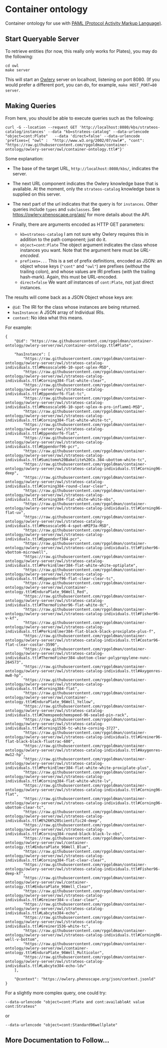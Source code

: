 # Container ontology
Container ontology for use with [PAML (Protocol Activity Markup Language)](https://github.com/SD2E/PAML-specification).

## Start Queryable Server

To retrieve entities (for now, this really only works for Plates), you may do the following:

    cd owl
    make server
    
This will start an [Owlery](https://github.com/phenoscape/owlery) server on localhost, listening on port 8080.  (If you would prefer a different port, you can do, for example, `make HOST_PORT=80 server`.

## Making Queries

From here, you should be able to execute queries such as the following:

    curl -G --location --request GET 'http://localhost:8080/kbs/strateos-catalog/instances' --data "kb=strateos-catalog" --data-urlencode "object=cont:Plate"   --data 'direct=false' --data-urlencode 'prefixes={ "owl" :  "http://www.w3.org/2002/07/owl#", "cont": "https://raw.githubusercontent.com/rpgoldman/container-ontology/owlery-server/owl/container-ontology.ttl#"}'

Some explanation:

* The base of the target URL, `http://localhost:8080/kbs/`, indicates the server.

* The next URL component indicates the Owlery knowledge base that is available.  At the moment, only the `strateos-catalog` knowledge base is supplied on this server.

* The next part of the url indicates that the query is for `instances`.  Other queries include `types` and `subclasses`.  See https://owlery.phenoscape.org/api/ for more details about the API.

* Finally, there are arguments encoded as HTTP GET parameters:

    * `kb=strateos-catalog` I am not sure why Owlery requires this in addition to the path component; just do it.
    * `object=cont:Plate` The object argument indicates the class whose instances you want.  Note that the argument here must be *URL-encoded*.
    * `prefixes=...` This is a set of prefix definitions, encoded as JSON: an object whose keys (`"cont"` and `"owl"`) are prefixes (*without* the trailing colon), and whose values are IRI prefixes (*with* the trailing hash-mark).  Again, this must be URL-encoded.
    * `direct=false` We want *all* instances of `cont:Plate`, not just direct instances.
    
The results will come back as a JSON Object whose keys are:

* `@id`: The IRI for the class whose instances are being returned.
* `hasInstance`: A JSON array of Individual IRIs.
* `context`: No idea what this means.

For example:

    {
        "@id": "https://raw.githubusercontent.com/rpgoldman/container-ontology/owlery-server/owl/container-ontology.ttl#Plate",

        "hasInstance": [
            "https://raw.githubusercontent.com/rpgoldman/container-ontology/owlery-server/owl/strateos-catalog-individuals.ttl#Mesoscale96-10-spot-uplex-MSD",
            "https://raw.githubusercontent.com/rpgoldman/container-ontology/owlery-server/owl/strateos-catalog-individuals.ttl#Corning384-flat-white-clear",
            "https://raw.githubusercontent.com/rpgoldman/container-ontology/owlery-server/owl/strateos-catalog-individuals.ttl#Eppendorf6-flat-tc",
            "https://raw.githubusercontent.com/rpgoldman/container-ontology/owlery-server/owl/strateos-catalog-individuals.ttl#Mesoscale96-10-spot-vplex-m-pro-inflamm1-MSD",
            "https://raw.githubusercontent.com/rpgoldman/container-ontology/owlery-server/owl/strateos-catalog-individuals.ttl#Corning384-flat-white-white-tc",
            "https://raw.githubusercontent.com/rpgoldman/container-ontology/owlery-server/owl/strateos-catalog-individuals.ttl#Eppendorf6-flat",
            "https://raw.githubusercontent.com/rpgoldman/container-ontology/owlery-server/owl/strateos-catalog-individuals.ttl#Eppendorf96-pcr",
            "https://raw.githubusercontent.com/rpgoldman/container-ontology/owlery-server/owl/strateos-catalog-individuals.ttl#Sumitomo%20Bakelite%20Co.384-ubottom-white-tc",
            "https://raw.githubusercontent.com/rpgoldman/container-ontology/owlery-server/owl/strateos-catalog-individuals.ttl#Corning96-deep",
            "https://raw.githubusercontent.com/rpgoldman/container-ontology/owlery-server/owl/strateos-catalog-individuals.ttl#Corning384-round-clear-clear",
            "https://raw.githubusercontent.com/rpgoldman/container-ontology/owlery-server/owl/strateos-catalog-individuals.ttl#Corning384-flat-white-white-nbs",
            "https://raw.githubusercontent.com/rpgoldman/container-ontology/owlery-server/owl/strateos-catalog-individuals.ttl#Corning96-flat-uv",
            "https://raw.githubusercontent.com/rpgoldman/container-ontology/owlery-server/owl/strateos-catalog-individuals.ttl#Mesoscale96-4-spot-mMIP3a-MSD",
            "https://raw.githubusercontent.com/rpgoldman/container-ontology/owlery-server/owl/strateos-catalog-individuals.ttl#Eppendorf384-pcr",
            "https://raw.githubusercontent.com/rpgoldman/container-ontology/owlery-server/owl/strateos-catalog-individuals.ttl#Fisher96-vbottom-microwell",
            "https://raw.githubusercontent.com/rpgoldman/container-ontology/owlery-server/owl/strateos-catalog-individuals.ttl#PerkinElmer384-flat-white-white-optiplate",
            "https://raw.githubusercontent.com/rpgoldman/container-ontology/owlery-server/owl/strateos-catalog-individuals.ttl#Eppendorf96-flat-clear-clear-tc",
            "https://raw.githubusercontent.com/rpgoldman/container-ontology/owlery-server/owl/container-ontology.ttl#EnduraPlate_96Well_Red",
            "https://raw.githubusercontent.com/rpgoldman/container-ontology/owlery-server/owl/strateos-catalog-individuals.ttl#ThermoFisher96-flat-white-dc",
            "https://raw.githubusercontent.com/rpgoldman/container-ontology/owlery-server/owl/strateos-catalog-individuals.ttl#Fisher96-v-kf",
            "https://raw.githubusercontent.com/rpgoldman/container-ontology/owlery-server/owl/strateos-catalog-individuals.ttl#PerkinElmer384-flat-black-black-proxiplate-plus-f",
            "https://raw.githubusercontent.com/rpgoldman/container-ontology/owlery-server/owl/strateos-catalog-individuals.ttl#Costar96-flat-clear-costar-3590",
            "https://raw.githubusercontent.com/rpgoldman/container-ontology/owlery-server/owl/strateos-catalog-individuals.ttl#ThermoFisher384-ubottom-clear-polypropylene-nunc-264573",
            "https://raw.githubusercontent.com/rpgoldman/container-ontology/owlery-server/owl/strateos-catalog-individuals.ttl#Axygenres-mw8-hp",
            "https://raw.githubusercontent.com/rpgoldman/container-ontology/owlery-server/owl/strateos-catalog-individuals.ttl#Corning384-flat",
            "https://raw.githubusercontent.com/rpgoldman/container-ontology/owlery-server/owl/container-ontology.ttl#EnduraPlate_96Well_Yellow",
            "https://raw.githubusercontent.com/rpgoldman/container-ontology/owlery-server/owl/strateos-catalog-individuals.ttl#Chemspeedchemspeed-96-sealed-pin-rack",
            "https://raw.githubusercontent.com/rpgoldman/container-ontology/owlery-server/owl/strateos-catalog-individuals.ttl#Corning1536-tc-white-corning-3727",
            "https://raw.githubusercontent.com/rpgoldman/container-ontology/owlery-server/owl/strateos-catalog-individuals.ttl#Greiner96-flat-black-black-fluotrac-600",
            "https://raw.githubusercontent.com/rpgoldman/container-ontology/owlery-server/owl/strateos-catalog-individuals.ttl#Axygenres-mw12-hp",
            "https://raw.githubusercontent.com/rpgoldman/container-ontology/owlery-server/owl/strateos-catalog-individuals.ttl#PerkinElmer384-flat-white-white-proxiplate-plus",
            "https://raw.githubusercontent.com/rpgoldman/container-ontology/owlery-server/owl/strateos-catalog-individuals.ttl#Corning384-flat-white-white-lv",
            "https://raw.githubusercontent.com/rpgoldman/container-ontology/owlery-server/owl/strateos-catalog-individuals.ttl#Corning96-flat",
            "https://raw.githubusercontent.com/rpgoldman/container-ontology/owlery-server/owl/strateos-catalog-individuals.ttl#Corning96-ubottom-clear-tc",
            "https://raw.githubusercontent.com/rpgoldman/container-ontology/owlery-server/owl/strateos-catalog-individuals.ttl#E%26K%20Scientific24-deep",
            "https://raw.githubusercontent.com/rpgoldman/container-ontology/owlery-server/owl/strateos-catalog-individuals.ttl#Corning384-round-black-black-lv-nbs",
            "https://raw.githubusercontent.com/rpgoldman/container-ontology/owlery-server/owl/container-ontology.ttl#EnduraPlate_96Well_Blue",
            "https://raw.githubusercontent.com/rpgoldman/container-ontology/owlery-server/owl/strateos-catalog-individuals.ttl#Corning384-flat-clear-clear",
            "https://raw.githubusercontent.com/rpgoldman/container-ontology/owlery-server/owl/strateos-catalog-individuals.ttl#Fisher96-deep-kf",
            "https://raw.githubusercontent.com/rpgoldman/container-ontology/owlery-server/owl/container-ontology.ttl#EnduraPlate_96Well_Clear",
            "https://raw.githubusercontent.com/rpgoldman/container-ontology/owlery-server/owl/strateos-catalog-individuals.ttl#Greiner384-v-clear-clear",
            "https://raw.githubusercontent.com/rpgoldman/container-ontology/owlery-server/owl/strateos-catalog-individuals.ttl#Labcyte384-echo",
            "https://raw.githubusercontent.com/rpgoldman/container-ontology/owlery-server/owl/strateos-catalog-individuals.ttl#Greiner1536-white-tc",
            "https://raw.githubusercontent.com/rpgoldman/container-ontology/owlery-server/owl/strateos-catalog-individuals.ttl#Corning96-well-v-bottom",
            "https://raw.githubusercontent.com/rpgoldman/container-ontology/owlery-server/owl/container-ontology.ttl#EnduraPlate_96Well_Multicolor",
            "https://raw.githubusercontent.com/rpgoldman/container-ontology/owlery-server/owl/strateos-catalog-individuals.ttl#Labcyte384-echo-ldv"
        ],

        "@context": "https://owlery.phenoscape.org/json/context.jsonld"
    }

For a slightly more complex query, one could try:

`--data-urlencode "object=cont:Plate and cont:availableAt value cont:Strateos"`

or

`--data-urlencode "object=cont:Standard96wellplate"`

## More Documentation to Follow...
